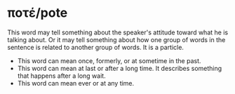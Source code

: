 # ποτέ/pote

This word may tell something about the speaker's attitude toward what he is talking about. Or it may tell something about how one group of words in the sentence is related to another group of words. It is a particle.

* This word can mean once, formerly, or at sometime in the past. 
* This word can mean at last or after a long time. It describes something that happens after a long wait.
* This word can mean ever or at any time.

